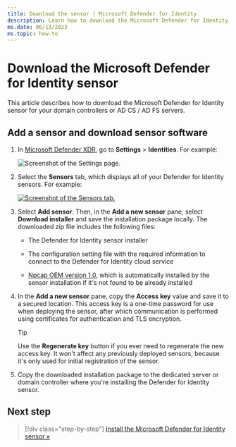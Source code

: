 ```yaml
---
title: Download the sensor | Microsoft Defender for Identity
description: Learn how to download the Microsoft Defender for Identity sensors for your domain controllers.
ms.date: 06/13/2023
ms.topic: how-to
---
```


# Download the Microsoft Defender for Identity sensor

This article describes how to download the Microsoft Defender for Identity sensor for your domain controllers or AD CS / AD FS servers. 

## Add a sensor and download sensor software

1. In [Microsoft Defender XDR](https://security.microsoft.com), go to **Settings** > **Identities**. For example:

    ![Screenshot of the Settings page.](media/settings-identities.png)

1. Select the **Sensors** tab, which displays all of your Defender for Identity sensors. For example:

    [![Screenshot of the Sensors tab.](media//sensor-page.png)](media/sensor-page.png#lightbox)

1. Select **Add sensor**. Then, in the **Add a new sensor** pane, select **Download installer** and save the installation package locally. The downloaded zip file includes the following files:

    - The Defender for Identity sensor installer

    - The configuration setting file with the required information to connect to the Defender for Identity cloud service

    - [Npcap OEM version 1.0](https://npcap.com/), which is automatically installed by the sensor installation if it's not found to be already installed

1. In the **Add a new sensor** pane, copy the **Access key** value and save it to a secured location. This access key is a one-time password for use when deploying the sensor, after which communication is performed using certificates for authentication and TLS encryption.

    > [!TIP]
    > Use the **Regenerate key** button if you ever need to regenerate the new access key. It won't affect any previously deployed sensors, because it's only used for initial registration of the sensor.

1. Copy the downloaded installation package to the dedicated server or domain controller where you're installing the Defender for Identity sensor.

## Next step

> [!div class="step-by-step"]
> [Install the Microsoft Defender for Identity sensor »](install-sensor.md)
